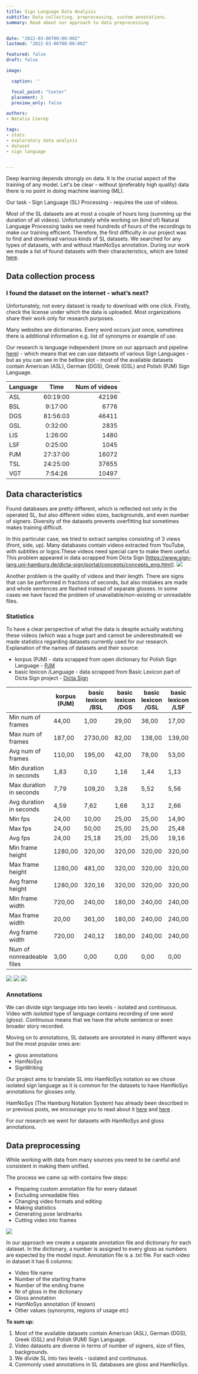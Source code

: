 ```yaml
---
title: Sign Language Data Analysis
subtitle: Data collecting, preprocessing, custom annotations.
summary: Read about our approach to data preprocessing


date: "2022-03-06T00:00:00Z"
lastmod: "2022-03-06T00:00:00Z"

featured: false
draft: false

image:

  caption: ''

  focal_point: "Center"
  placement: 2
  preview_only: false

authors:
- Natalia Czerep

tags:
- stats
- exploratory data analysis
- dataset
- sign language


---
```


Deep learning depends strongly on data. It is the crucial aspect of the training of any model. Let's be clear - without (preferably high quality) data there is no point in doing machine learning (ML).

Our task - Sign Language (SL) Processing - requires the use of videos. 

Most of the SL datasets are at most a couple of hours long (summing up the duration of all videos). Unfortunately while working on (kind of) Natural Language Processing tasks we need hundreds of hours of the recordings to make our training efficient. Therefore, the first difficulty in our project was to find and download various kinds of SL datasets. We searched for any types of datasets, with and without HamNoSys annotation. During our work we made a list of found datasets with their characteristics, which are listed [here]([https://github.com/hearai/sign-language-review](https://github.com/hearai/sign-language-review)). 

## Data collection process

### I found the dataset on the internet - what’s next?

Unfortunately, not every dataset is ready to download with one click. Firstly, check the license under which the data is uploaded. Most organizations share their work only for research purposes.

Many websites are dictionaries. Every word occurs just once, sometimes there is additional information e.g. list of synonyms or example of use.

Our research is language independent (more on our approach and pipeline [here](https://www.hearai.pl/post/10-pipeline/)) - which means that we can use datasets of various Sign Languages - but as you can see in the bellow plot - most of the available datasets  contain American (ASL), German (DGS), Greek (GSL) and Polish (PJM) Sign Language. 

| Language |	Time |	Num of videos |	
| ------------- |:-------------:| -----:|
| ASL |	60:19:00 | 42196 |			
| BSL	| 9:17:00 |	6776	|		
| DGS |	81:56:03 |	46411	|		
| GSL |	0:32:00	| 2835	|	
| LIS |	1:26:00	| 1480	|
| LSF	| 0:25:00	| 1045	|
| PJM	| 27:37:00 |	16072	|	
| TSL |	24:25:00 | 37655	|	
| VGT |	7:54:26 |	10497	|	


## Data characteristics

Found databases are pretty different, which is reflected not only in the operated SL, but also different video sizes, backgrounds, and even number of signers. Diversity of the datasets prevents overfitting but sometimes makes training difficult.

In this particular case, we tried to extract samples consisting of 3 views (front, side, up). Many databases contain videos extracted from YouTube, with subtitles or logos.These videos need special care to make them useful. This problem appeared in data scrapped from Dicta Sign [https://www.sign-lang.uni-hamburg.de/dicta-sign/portal/concepts/concepts_eng.html].
![](3_to_1.jpg)

Another problem is the quality of videos and their length. There are signs that can be  performed in fractions of seconds, but also mistakes are made and whole sentences are flashed instead of separate glosses. In some cases we have faced the problem of unavailable/non-existing or unreadable files. 



### Statistics 

To have a clear perspective of what the data is despite actually watching these videos (which was a huge part and cannot be underestimated)  we made statistics regarding datasets currently used for our research. 
Explanation of the names of datasets and their source:
* korpus (PJM) - data scrapped from open dictionary for Polish Sign Language - [PJM](https://www.slownikpjm.uw.edu.pl/)
* basic lexicon /Language - data scrapped from Basic Lexicon part of Dicta Sign project - [Dicta Sign](https://www.sign-lang.uni-hamburg.de/dicta-sign/portal/concepts/concepts_eng.html)


|                           |  korpus (PJM) |  basic lexicon /BSL |  basic lexicon /DGS |  basic lexicon /GSL |  basic lexicon /LSF |
| ------------------------- | --------------------- | ------------------- | ------------------- | ------------------- | ------------------- |
| Min num of frames         | 44,00                 | 1,00                | 29,00               | 36,00               | 17,00               |
| Max num of frames         | 187,00                | 2730,00             | 82,00               | 138,00              | 139,00              |
| Avg num of frames         | 110,00                | 195,00              | 42,00               | 78,00               | 53,00               |
| Min duration in seconds   | 1,83                  | 0,10                | 1,16                | 1,44                | 1,13                |
| Max duration in seconds   | 7,79                  | 109,20              | 3,28                | 5,52                | 5,56                |
| Avg duration in seconds   | 4,59                  | 7,62                | 1,68                | 3,12                | 2,66                |
| Min fps                  | 24,00                 | 10,00               | 25,00               | 25,00               | 14,90               |
| Max fps                   | 24,00                 | 50,00               | 25,00               | 25,00               | 25,48               |
| Avg fps                   | 24,00                 | 25,18               | 25,00               | 25,00               | 19,16               |
| Min frame height          | 1280,00               | 320,00              | 320,00              | 320,00              | 320,00              |
| Max frame height          | 1280,00               | 481,00              | 320,00              | 320,00              | 320,00              |
| Avg frame height          | 1280,00               | 320,16              | 320,00              | 320,00              | 320,00              |
| Min frame width           | 720,00                | 240,00              | 180,00              | 240,00              | 240,00              |
| Max frame width           | 20,00                 | 361,00              | 180,00              | 240,00              | 240,00              |
| Avg frame width           | 720,00                | 240,12              | 180,00              | 240,00              | 240,00              |
| Num of nonreadeable files | 3,00                  | 0,00                | 0,00                | 0,00                | 0,00                |

![](fig1.jpg)
![](fig2.jpg)
![](fig3.jpg)

### Annotations

We can divide sign language into two levels - isolated and continuous. Video with _isolated_ type of language contains recording of one word (gloss). _Continuous_ means  that we have the whole sentence or even broader story recorded. 

Moving on to annotations, SL datasets are annotated in many different ways but the most popular ones are: 

* gloss annotations
* HamNoSys
* SignWriting

Our project aims to translate SL into HamNoSys notation so we chose isolated sign language as it is common for the datasets to have HamNoSys annotations for glosses only. 

HamNoSys (The Hamburg Notation System) has already been described in or previous posts,  we encourage you to read about it  [here](https://www.hearai.pl/post/4-hamnosys/)  and [here]([https://www.hearai.pl/post/5-hamnosys2/](https://www.hearai.pl/post/5-hamnosys2/)) .

For our research we went for datasets with HamNoSys and gloss annotations.

## Data preprocessing

While  working with data from many sources you need to be careful and consistent in making them unified.

The process we came up with  contains few steps:
 
* Preparing custom annotation file for every dataset
* Excluding unreadable files
* Changing video formats and editing 
* Making statistics 
* Generating pose landmarks
* Cutting video into frames 

![](custom_annotations.jpg)

In our approach we create a separate annotation file and dictionary for each dataset. In the dictionary, a number is assigned to every gloss as numbers are expected by the model input. Annotation file is a  .txt file. 
For each video in dataset it has 6 columns:

* Video file name
* Number of the starting frame
* Number of the ending frame
* Nr of gloss in the dictionary
* Gloss annotation
* HamNoSys annotation (if known)
* Other values (synonyms, regions of usage etc)

**To sum up:**

1. Most of the available datasets  contain American (ASL), German (DGS), Greek (GSL) and Polish (PJM) Sign Language.
2. Video datasets are diverse in terms of number of signers, size of files, backgrounds.
3. We divide SL into two levels - isolated and continuous.
4. Commonly used annotations in SL databases are gloss and HamNoSys.
